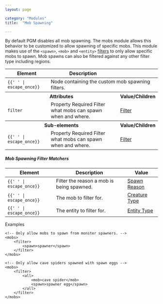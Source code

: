 ```yaml
---
layout: page

category: "Modules"
title:  "Mob Spawning"

---
```


By default PGM disables all mob spawning.
The mobs module allows this behavior to be customized to allow spawning of specific mobs.
This module makes use of the `<spawn>`, `<mob>` and `<entity>` [filters](/modules/filters) to only allow specific mobs to spawn.
Mob spawns can also be filtered against any other filter type including regions.
<div class='table-responsive'>
  <table class='table table-striped table-condensed'>
    <thead>
      <tr>
        <th>Element</th>
        <th>Description</th>
        <th></th>
      </tr>
    </thead>
    <tbody>
      <tr>
        <td>
          <span class='highlight'>
            <code>{{'<mobs> </mobs>' | escape_once}}</code>
          </span>
        </td>
        <td colspan='3'>Node containing the custom mob spawning filters.</td>
      </tr>
      <tr>
        <th colspan='2'>Attributes</th>
        <th>Value/Children</th>
      </tr>
      <tr>
        <td>
          <code>filter</code>
        </td>
        <td>
          <span class='label label-default' title='Can be this attribute or a sub-element.'>Property</span>
          <span class='label label-danger'>Required</span>
          Filter what mobs can spawn when and where.
        </td>
        <td>
          <a href='/modules/filters'>Filter</a>
        </td>
      </tr>
      <tr>
        <th colspan='2'>Sub-elements</th>
        <th>Value/Children</th>
      </tr>
      <tr>
        <td>
          <span class='highlight'>
            <code>{{'<filter> </filter>' | escape_once}}</code>
          </span>
        </td>
        <td>
          <span class='label label-default' title='Can be either this sub-element or an attribute.'>Property</span>
          <span class='label label-danger'>Required</span>
          Filter what mobs can spawn when and where.
        </td>
        <td>
          <a href='/modules/filters'>Filter</a>
        </td>
      </tr>
    </tbody>
  </table>
</div>
<h5>Mob Spawning Filter Matchers</h5>
<div class='table-responsive'>
  <table class='table table-striped table-condensed'>
    <thead>
      <tr>
        <th>Element</th>
        <th>Description</th>
        <th>Value</th>
      </tr>
    </thead>
    <tbody>
      <tr>
        <td>
          <span class='highlight'>
            <code>{{'<spawn> </spawn>' | escape_once}}</code>
          </span>
        </td>
        <td>Filter the reason a mob is being spawned.</td>
        <td>
          <a href='/reference/spawn_reason'>Spawn Reason</a>
        </td>
      </tr>
      <tr>
        <td>
          <span class='highlight'>
            <code>{{'<mob> </mob>' | escape_once}}</code>
          </span>
        </td>
        <td>The mob to filter for.</td>
        <td>
          <a href='/reference/entity_types#creatures'>Creature Type</a>
        </td>
      </tr>
      <tr>
        <td>
          <span class='highlight'>
            <code>{{'<entity> </entity>' | escape_once}}</code>
          </span>
        </td>
        <td>The entity to filter for.</td>
        <td>
          <a href='/reference/entity_types'>Entity Type</a>
        </td>
      </tr>
    </tbody>
  </table>
</div>
Examples

    <!-- Only allow mobs to spawn from monster spawners. -->
    <mobs>
        <filter>
            <spawn>spawner</spawn>
        </filter>
    </mobs>

    <!-- Only allow cave spiders spawned with spawn eggs -->
    <mobs>
        <filter>
            <all>
                <mob>cave spider</mob>
                <spawn>spawner egg</spawn>
            </all>
        </filter>
    </mobs>
